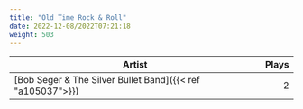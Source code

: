 ```yaml
---
title: "Old Time Rock & Roll"
date: 2022-12-08/2022T07:21:18
weight: 503
---
```




 Artist | Plays 
----- | -----:
[Bob Seger & The Silver Bullet Band]({{< ref "a105037">}}) | 2
